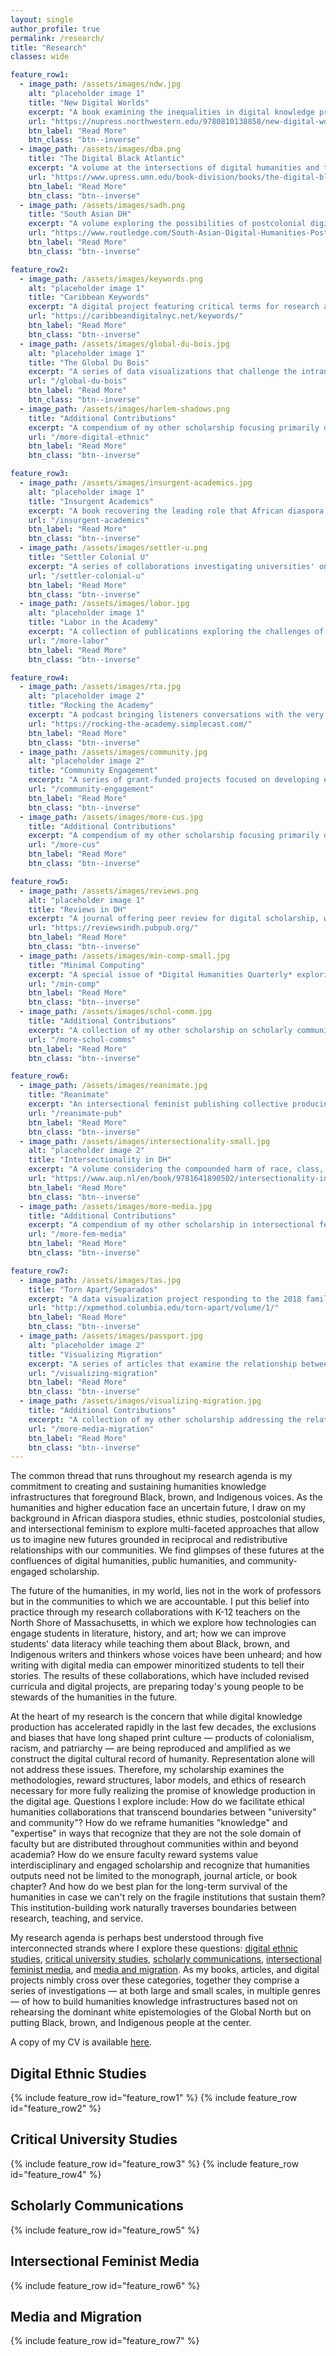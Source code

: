 ```yaml
---
layout: single
author_profile: true
permalink: /research/
title: "Research"
classes: wide

feature_row1:
  - image_path: /assets/images/ndw.jpg
    alt: "placeholder image 1"
    title: "New Digital Worlds"
    excerpt: "A book examining the inequalities in digital knowledge production and how to address them through digital humanities methods (Northwestern University Press, 2018)"
    url: "https://nupress.northwestern.edu/9780810138858/new-digital-worlds/"
    btn_label: "Read More"
    btn_class: "btn--inverse"
  - image_path: /assets/images/dba.png
    title: "The Digital Black Atlantic"
    excerpt: "A volume at the intersections of digital humanities and the African diaspora, in the Debates in the Digital Humanities series (University of Minnesota Press, 2021)"
    url: "https://www.upress.umn.edu/book-division/books/the-digital-black-atlantic"
    btn_label: "Read More"
    btn_class: "btn--inverse"  
  - image_path: /assets/images/sadh.png
    title: "South Asian DH"
    excerpt: "A volume exploring the possibilities of postcolonial digital humanities for creating social justice scholarship in South Asian studies (Routledge, 2020)"
    url: "https://www.routledge.com/South-Asian-Digital-Humanities-Postcolonial-Mediations-across-Technologys/Risam-Gairola/p/book/9780367504052"
    btn_label: "Read More"
    btn_class: "btn--inverse"

feature_row2:
  - image_path: /assets/images/keywords.png
    alt: "placeholder image 1"
    title: "Caribbean Keywords"
    excerpt: "A digital project featuring critical terms for research and pedagogy in Caribbean studies, comprised of short essays accompanied by curated lists of digital objects"
    url: "https://caribbeandigitalnyc.net/keywords/"
    btn_label: "Read More"
    btn_class: "btn--inverse"
  - image_path: /assets/images/global-du-bois.jpg
    alt: "placeholder image 1"
    title: "The Global Du Bois"
    excerpt: "A series of data visualizations that challenge the intransigent biographical narrative that W.E.B. Du Bois's investment in decolonization was a later development in his intellectual trajectory"
    url: "/global-du-bois"
    btn_label: "Read More"
    btn_class: "btn--inverse"
  - image_path: /assets/images/harlem-shadows.png
    title: "Additional Contributions"
    excerpt: "A compendium of my other scholarship focusing primarily on the practices and stakes of digital ethnic studies across multiple genres of scholarly communications"
    url: "/more-digital-ethnic"
    btn_label: "Read More"
    btn_class: "btn--inverse"

feature_row3:
  - image_path: /assets/images/insurgent-academics.jpg
    alt: "placeholder image 1"
    title: "Insurgent Academics"
    excerpt: "A book recovering the leading role that African diaspora, Latinx, Indigenous, Asian American, and postcolonial scholars played in the rise of public humanities"
    url: "/insurgent-academics"
    btn_label: "Read More"
    btn_class: "btn--inverse"
  - image_path: /assets/images/settler-u.png
    title: "Settler Colonial U"
    excerpt: "A series of collaborations investigating universities' ongoing complicity in Indigenous dispossession and genocide and conversations for reparative work"
    url: "/settler-colonial-u"
    btn_label: "Read More"
    btn_class: "btn--inverse"
  - image_path: /assets/images/labor.jpg
    alt: "placeholder image 1"
    title: "Labor in the Academy"
    excerpt: "A collection of publications exploring the challenges of labor in higher education and articulating new visions for collaboration that decenter faculty \"expertise\""
    url: "/more-labor"
    btn_label: "Read More"
    btn_class: "btn--inverse"

feature_row4:
  - image_path: /assets/images/rta.jpg
    alt: "placeholder image 2"
    title: "Rocking the Academy"
    excerpt: "A podcast bringing listeners conversations with the very best truth tellers who are formulating a new vision for the future of higher education in the 21st century"
    url: "https://rocking-the-academy.simplecast.com/"
    btn_label: "Read More"
    btn_class: "btn--inverse"  
  - image_path: /assets/images/community.jpg
    alt: "placeholder image 2"
    title: "Community Engagement"
    excerpt: "A series of grant-funded projects focused on developing ethical practices for community-based collaborations and reimagining faculty reward structures"
    url: "/community-engagement"
    btn_label: "Read More"
    btn_class: "btn--inverse"
  - image_path: /assets/images/more-cus.jpg
    title: "Additional Contributions"
    excerpt: "A compendium of my other scholarship focusing primarily on critical university studies and changing practices in higher education that affect minoritized people"
    url: "/more-cus"
    btn_label: "Read More"
    btn_class: "btn--inverse"  

feature_row5:
  - image_path: /assets/images/reviews.png
    alt: "placeholder image 1"
    title: "Reviews in DH"
    excerpt: "A journal offering peer review for digital scholarship, with emphasis on critical ethnic, African diaspora, Indigenous, Latinx, Asian, and postcolonial studies"
    url: "https://reviewsindh.pubpub.org/"
    btn_label: "Read More"
    btn_class: "btn--inverse"
  - image_path: /assets/images/min-comp-small.jpg
    title: "Minimal Computing"
    excerpt: "A special issue of *Digital Humanities Quarterly* exploring the promises and limits of minimal computing, which focuses on doing what we can with what we have "
    url: "/min-comp"
    btn_label: "Read More"
    btn_class: "btn--inverse"
  - image_path: /assets/images/schol-comm.jpg
    title: "Additional Contributions"
    excerpt: "A collection of my other scholarship on scholarly communications, with an emphasis on social justice practices, citational politics, and peer review"
    url: "/more-schol-comms"
    btn_label: "Read More"
    btn_class: "btn--inverse"  

feature_row6:
  - image_path: /assets/images/reanimate.jpg
    title: "Reanimate"
    excerpt: "An intersectional feminist publishing collective producing digital editions of little-known writing by women in media industries, including Fredi Washington and Josefina Niggli "
    url: "/reanimate-pub"
    btn_label: "Read More"
    btn_class: "btn--inverse"
  - image_path: /assets/images/intersectionality-small.jpg
    alt: "placeholder image 2"
    title: "Intersectionality in DH"
    excerpt: "A volume considering the compounded harm of race, class, gender, sexuality, and nation on digital data, archives, and methodologies published by Arc Humanities Press in 2019"
    url: "https://www.aup.nl/en/book/9781641890502/intersectionality-in-digital-humanities"
    btn_label: "Read More"
    btn_class: "btn--inverse"
  - image_path: /assets/images/more-media.jpg
    title: "Additional Contributions"
    excerpt: "A compendium of my other scholarship in intersectional feminist media, including digital humanities, social media, gender and digital labor, and gender and globalization"
    url: "/more-fem-media"
    btn_label: "Read More"
    btn_class: "btn--inverse"  

feature_row7:
  - image_path: /assets/images/tas.jpg
    title: "Torn Apart/Separados"
    excerpt: "A data visualization project responding to the 2018 family separation policy instituted by the U.S. government and turning the gaze of migration data visualization on the carceral state"
    url: "http://xpmethod.columbia.edu/torn-apart/volume/1/"
    btn_label: "Read More"
    btn_class: "btn--inverse"
  - image_path: /assets/images/passport.jpg
    alt: "placeholder image 2"
    title: "Visualizing Migration"
    excerpt: "A series of articles that examine the relationship between data visualization and migration and consider the ethics of data visualization when working with vulnerable populations"
    url: "/visualizing-migration"
    btn_label: "Read More"
    btn_class: "btn--inverse"
  - image_path: /assets/images/visualizing-migration.jpg
    title: "Additional Contributions"
    excerpt: "A collection of my other scholarship addressing the relationship between media and migration, including the situated nature of migration data and selfie-taking practices of refugees"
    url: "/more-media-migration"
    btn_label: "Read More"
    btn_class: "btn--inverse"  
---
```


The common thread that runs throughout my research agenda is my commitment to creating and sustaining humanities knowledge infrastructures that foreground Black, brown, and Indigenous voices. As the humanities and higher education face an uncertain future, I draw on my background in African diaspora studies, ethnic studies, postcolonial studies, and intersectional feminism to explore multi-faceted approaches that allow us to imagine new futures grounded in reciprocal and redistributive relationships with our communities. We find glimpses of these futures at the confluences of digital humanities, public humanities, and community-engaged scholarship.

The future of the humanities, in my world, lies not in the work of professors but in the communities to which we are accountable. I put this belief into practice through my research collaborations with K-12 teachers on the North Shore of Massachusetts, in which we explore how technologies can engage students in literature, history, and art; how we can improve students' data literacy while teaching them about Black, brown, and Indigenous writers and thinkers whose voices have been unheard; and how writing with digital media can empower minoritized students to tell their stories. The results of these collaborations, which have included revised curricula and digital projects, are preparing today's young people to be stewards of the humanities in the future.

At the heart of my research is the concern that while digital knowledge production has accelerated rapidly in the last few decades, the exclusions and biases that have long shaped print culture — products of colonialism, racism, and patriarchy — are being reproduced and amplified as we construct the digital cultural record of humanity. Representation alone will not address these issues. Therefore, my scholarship examines the methodologies, reward structures, labor models, and ethics of research necessary for more fully realizing the promise of knowledge production in the digital age. Questions I explore include: How do we facilitate ethical humanities collaborations that transcend boundaries between "university" and community"? How do we reframe humanities "knowledge" and "expertise" in ways that recognize that they are not the sole domain of faculty but are distributed throughout communities within and beyond academia? How do we ensure faculty reward systems value interdisciplinary and engaged scholarship and recognize that humanities outputs need not be limited to the monograph, journal article, or book chapter? And how do we best plan for the long-term survival of the humanities in case we can't rely on the fragile institutions that sustain them? This institution-building work naturally traverses boundaries between research, teaching, and service.

My research agenda is perhaps best understood through five interconnected strands where I explore these questions: [digital ethnic studies](../research#digital-ethnic-studies), [critical university studies](../research#critical-university-studies), [scholarly communications](../research#scholarly-communications), [intersectional feminist media](../research#intersectional-feminist-media), and [media and migration](../research#media-and-migration). As my books, articles, and digital projects nimbly cross over these categories, together they comprise a series of investigations — at both large and small scales, in multiple genres — of how to build humanities knowledge infrastructures based not on rehearsing the dominant white epistemologies of the Global North but on putting Black, brown, and Indigenous people at the center.

A copy of my CV is available [here](../RisamCVApril2022.pdf).

## Digital Ethnic Studies

{% include feature_row id="feature_row1" %}
{% include feature_row id="feature_row2" %}

## Critical University Studies

{% include feature_row id="feature_row3" %}
{% include feature_row id="feature_row4" %}

## Scholarly Communications

{% include feature_row id="feature_row5" %}

## Intersectional Feminist Media

{% include feature_row id="feature_row6" %}

## Media and Migration

{% include feature_row id="feature_row7" %}
